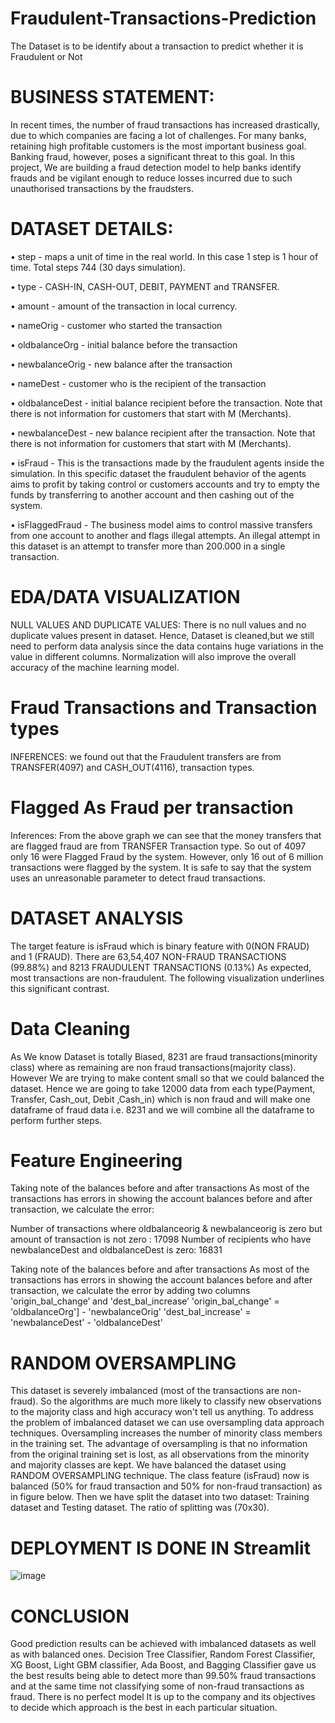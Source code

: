 # Fraudulent-Transactions-Prediction
The Dataset is to be identify about a transaction to predict whether it is Fraudulent or Not
# BUSINESS STATEMENT:
In recent times, the number of fraud transactions has increased drastically, due to which companies are facing a lot of challenges. For many banks, retaining high profitable customers is the most important business goal. Banking fraud, however, poses a significant threat to this goal. In this project, We are building a fraud detection model to help banks identify frauds and be vigilant enough to reduce losses incurred due to such unauthorised transactions by the fraudsters.

# DATASET DETAILS:

• step - maps a unit of time in the real world. In this case 1 step is 1 hour of time. Total steps 744 (30 days simulation).

• type - CASH-IN, CASH-OUT, DEBIT, PAYMENT and TRANSFER.

• amount - amount of the transaction in local currency.

• nameOrig - customer who started the transaction

• oldbalanceOrg - initial balance before the transaction 

• newbalanceOrig - new balance after the transaction 

• nameDest - customer who is the recipient of the transaction

• oldbalanceDest - initial balance recipient before the transaction. Note that there is not information for customers that start with M (Merchants).

• newbalanceDest - new balance recipient after the transaction. Note that there is not information for customers that start with M (Merchants). 

• isFraud - This is the transactions made by the fraudulent agents inside the simulation. In this specific dataset the fraudulent behavior of the agents aims to profit by taking control or customers accounts and try to empty the funds by transferring to another account and then cashing out of the system. 

• isFlaggedFraud - The business model aims to control massive transfers from one account to another and flags illegal attempts. An illegal attempt in this dataset is an attempt to transfer more than 200.000 in a single transaction.



# EDA/DATA VISUALIZATION
NULL VALUES AND DUPLICATE VALUES: 
There is no null values and no duplicate values present in dataset. Hence, Dataset is cleaned,but we still need to perform data analysis since the data contains huge variations in the value in different columns. Normalization will also improve the overall accuracy of the machine learning model.


# Fraud Transactions and Transaction types
INFERENCES:
we found out that the Fraudulent transfers are from TRANSFER(4097) and CASH_OUT(4116), transaction types.


# Flagged As Fraud per transaction
Inferences:
From the above graph we can see that the money transfers that are flagged fraud are from TRANSFER Transaction type. So out of 4097 only 16 were Flagged Fraud by the system.
However, only 16 out of 6 million transactions were flagged by the system. It is safe to say that the system uses an unreasonable parameter to detect fraud transactions.


# DATASET ANALYSIS
The target feature is isFraud which is binary feature with 0(NON FRAUD) and 1 (FRAUD). There are 63,54,407 NON-FRAUD TRANSACTIONS (99.88%) and  8213 FRAUDULENT TRANSACTIONS (0.13%)
As expected, most transactions are non-fraudulent. The following visualization underlines this significant contrast.

# Data Cleaning

As We know Dataset is totally Biased, 8231 are fraud transactions(minority class) where as remaining are non fraud transactions(majority class). However We are trying to make content small so that we could balanced the dataset. Hence we are going to take 12000 data from each type(Payment, Transfer, Cash_out, Debit ,Cash_in) which is non fraud and will make one dataframe of fraud data i.e. 8231 and we will combine all the dataframe to perform further steps.


# Feature Engineering

Taking note of the balances before and after transactions
As most of the transactions has errors in showing the account balances before and after transaction, we calculate the error:

Number of transactions where oldbalanceorig & newbalanceorig is zero but amount of transaction is not zero : 17098
Number of recipients who have newbalanceDest and oldbalanceDest is zero: 16831 


Taking note of the balances before and after transactions
As most of the transactions has errors in showing the account balances before and after transaction, we calculate the error by adding two columns 'origin_bal_change’ and 'dest_bal_increase’
'origin_bal_change' = 'oldbalanceOrg'] - 'newbalanceOrig'
'dest_bal_increase' = 'newbalanceDest' - 'oldbalanceDest'

# RANDOM OVERSAMPLING

This dataset is severely imbalanced (most of the transactions are non-fraud). So the algorithms are much more likely to classify new observations to the majority class and high accuracy won't tell us anything. To address the problem of imbalanced dataset we can use oversampling data approach techniques. Oversampling increases the number of minority class members in the training set. The advantage of oversampling is that no information from the original training set is lost, as all observations from the minority and majority classes are kept. 
We have balanced the dataset using RANDOM OVERSAMPLING technique. The class feature (isFraud) now is balanced (50% for fraud transaction and 50% for non-fraud transaction) as in figure below. Then we have split the dataset into two  dataset: Training dataset and Testing dataset. The ratio of splitting was (70x30).

# DEPLOYMENT IS DONE IN Streamlit
![image](https://user-images.githubusercontent.com/103564871/181836639-8854c631-6f0d-4b47-a46b-979e269ffd22.png)


# CONCLUSION
Good prediction results can be achieved with imbalanced datasets as well as with balanced ones. Decision Tree Classifier, Random Forest Classifier, XG Boost, Light GBM classifier, Ada Boost, and Bagging Classifier gave us the best results being able to detect more than 99.50% fraud transactions and at the same time not classifying some of non-fraud transactions as fraud. There is no perfect model It is up to the company and its objectives to decide which approach is the best in each particular situation.





















